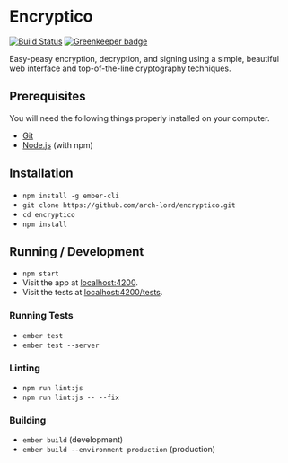 # Encryptico

[![Build Status](https://travis-ci.org/arch-lord/encryptico.svg?branch=master)](https://travis-ci.org/arch-lord/encryptico) [![Greenkeeper badge](https://badges.greenkeeper.io/arch-lord/encryptico.svg)](https://greenkeeper.io/)

Easy-peasy encryption, decryption, and signing using a simple, beautiful web interface and top-of-the-line cryptography techniques.

## Prerequisites

You will need the following things properly installed on your computer.

* [Git](https://git-scm.com/)
* [Node.js](https://nodejs.org/) (with npm)

## Installation

* `npm install -g ember-cli`
* `git clone https://github.com/arch-lord/encryptico.git`
* `cd encryptico`
* `npm install`

## Running / Development

* `npm start`
* Visit the app at [localhost:4200](http://localhost:4200).
* Visit the tests at [localhost:4200/tests](http://localhost:4200/tests).

### Running Tests

* `ember test`
* `ember test --server`

### Linting

* `npm run lint:js`
* `npm run lint:js -- --fix`

### Building

* `ember build` (development)
* `ember build --environment production` (production)
